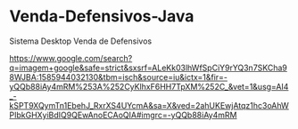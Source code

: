 # Venda-Defensivos-Java
Sistema Desktop Venda de Defensivos

https://www.google.com/search?q=imagem+google&safe=strict&sxsrf=ALeKk03lhWfSpCiY9rYQ3n7SKCha98WJBA:1585944032130&tbm=isch&source=iu&ictx=1&fir=-yQQb88iAy4mRM%253A%252CyKlhxF6HH7TpXM%252C_&vet=1&usg=AI4_-kSPT9XQymTn1EbehJ_RxrXS4UYcmA&sa=X&ved=2ahUKEwjAtqz1hc3oAhWPIbkGHXyiBdIQ9QEwAnoECAoQIA#imgrc=-yQQb88iAy4mRM
